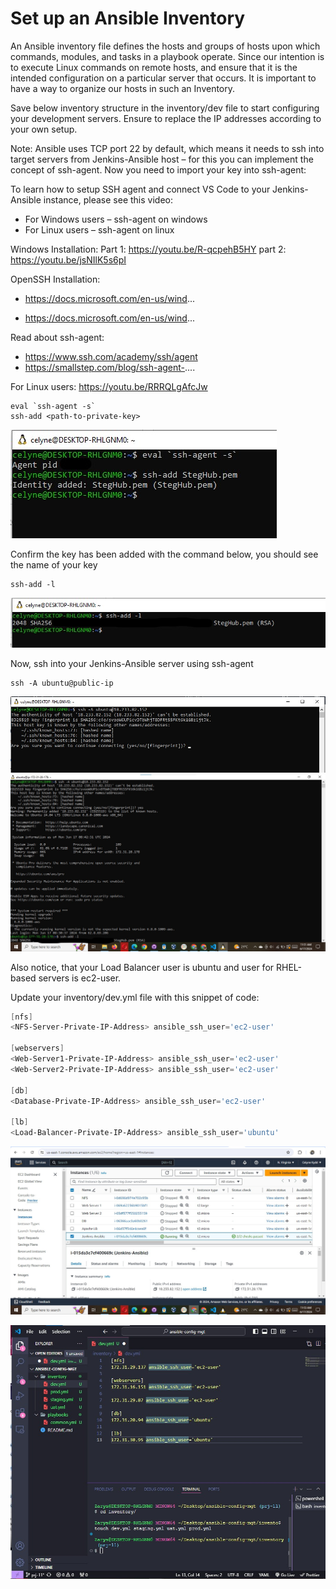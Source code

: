 # Set up an Ansible Inventory

An Ansible inventory file defines the hosts and groups of hosts upon which commands, modules, and tasks in a playbook operate. Since
our intention is to execute Linux commands on remote hosts, and ensure that it is the intended configuration on a particular server
that occurs. It is important to have a way to organize our hosts in such an Inventory.

Save below inventory structure in the inventory/dev file to start configuring your development servers. Ensure to replace the IP
addresses according to your own setup.

Note: Ansible uses TCP port 22 by default, which means it needs to ssh into target servers from Jenkins-Ansible host – for this you
can implement the concept of ssh-agent. Now you need to import your key into ssh-agent:

To learn how to setup SSH agent and connect VS Code to your Jenkins-Ansible instance, please see this video:

- For Windows users – ssh-agent on windows
- For Linux users – ssh-agent on linux

Windows Installation:
Part 1: https://youtu.be/R-qcpehB5HY
part 2: https://youtu.be/jsNIlK5s6pI

OpenSSH Installation:

- https://docs.microsoft.com/en-us/wind...

- https://docs.microsoft.com/en-us/wind...

Read about ssh-agent:

- https://www.ssh.com/academy/ssh/agent
- https://smallstep.com/blog/ssh-agent-....

For Linux users:
https://youtu.be/RRRQLgAfcJw

```
eval `ssh-agent -s`
ssh-add <path-to-private-key>
```

![image](image/pid.jpg)

Confirm the key has been added with the command below, you should see the name of your key

```
ssh-add -l
```

![image](image/add.jpg)

Now, ssh into your Jenkins-Ansible server using ssh-agent

```
ssh -A ubuntu@public-ip
```

![image](image/A.jpg)
![image](image/done.jpg)

Also notice, that your Load Balancer user is ubuntu and user for RHEL-based servers is ec2-user.

Update your inventory/dev.yml file with this snippet of code:

```powershell
[nfs]
<NFS-Server-Private-IP-Address> ansible_ssh_user='ec2-user'

[webservers]
<Web-Server1-Private-IP-Address> ansible_ssh_user='ec2-user'
<Web-Server2-Private-IP-Address> ansible_ssh_user='ec2-user'

[db]
<Database-Private-IP-Address> ansible_ssh_user='ec2-user'

[lb]
<Load-Balancer-Private-IP-Address> ansible_ssh_user='ubuntu'
```

![image](image/instances.jpg)

![image](image/ser.jpg)
